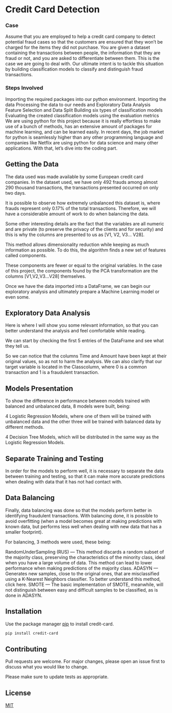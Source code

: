 # Credit Card Detection
### Case
Assume that you are employed to help a credit card company to detect potential fraud cases so that the customers are ensured that they won’t be charged for the items they did not purchase. You are given a dataset containing the transactions between people, the information that they are fraud or not, and you are asked to differentiate between them. This is the case we are going to deal with. Our ultimate intent is to tackle this situation by building classification models to classify and distinguish fraud transactions.
### Steps Involved
Importing the required packages into our python environment.
Importing the data
Processing the data to our needs and Exploratory Data Analysis
Feature Selection and Data Split
Building six types of classification models
Evaluating the created classification models using the evaluation metrics
We are using python for this project because it is really effortless to make use of a bunch of methods, has an extensive amount of packages for machine learning, and can be learned easily. In recent days, the job market for python is seamlessly higher than any other programming language and companies like Netflix are using python for data science and many other applications. With that, let’s dive into the coding part.

## Getting the Data
The data used was made available by some European credit card companies. In the dataset used, we have only 492 frauds among almost 290 thousand transactions, the transactions presented occurred on only two days.

It is possible to observe how extremely unbalanced this dataset is, where frauds represent only 0.17% of the total transactions. Therefore, we will have a considerable amount of work to do when balancing the data.

Some other interesting details are the fact that the variables are all numeric and are private (to preserve the privacy of the clients and for security) and this is why the columns are presented to us as [V1, V2, V3… V28].

This method allows dimensionality reduction while keeping as much information as possible. To do this, the algorithm finds a new set of features called components.

These components are fewer or equal to the original variables. In the case of this project, the components found by the PCA transformation are the columns [V1,V2,V3…V28] themselves.

Once we have the data imported into a DataFrame, we can begin our exploratory analysis and ultimately prepare a Machine Learning model or even some.

## Exploratory Data Analysis
Here is where I will show you some relevant information, so that you can better understand the analysis and feel comfortable while reading.

We can start by checking the first 5 entries of the DataFrame and see what they tell us.

So we can notice that the columns Time and Amount have been kept at their original values, so as not to harm the analysis. We can also clarify that our target variable is located in the Classcolumn, where 0 is a common transaction and 1 is a fraudulent transaction.
## Models Presentation
To show the difference in performance between models trained with balanced and unbalanced data, 8 models were built, being:

4 Logistic Regression Models, where one of them will be trained with unbalanced data and the other three will be trained with balanced data by different methods.

4 Decision Tree Models, which will be distributed in the same way as the Logistic Regression Models.

## Separate Training and Testing
In order for the models to perform well, it is necessary to separate the data between training and testing, so that it can make more accurate predictions when dealing with data that it has not had contact with.

## Data Balancing
Finally, data balancing was done so that the models perform better in identifying fraudulent transactions. With balancing done, it is possible to avoid overfitting (when a model becomes great at making predictions with known data, but performs less well when dealing with new data that has a smaller footprint).

For balancing, 3 methods were used, these being:

RandomUnderSampling (RUS) — This method discards a random subset of the majority class, preserving the characteristics of the minority class, ideal when you have a large volume of data. This method can lead to lower performance when making predictions of the majority class.
ADASYN — Generates new samples, close to the original ones, that are misclassified using a K-Nearest Neighbors classifier. To better understand this method, click here.
SMOTE — The basic implementation of SMOTE, meanwhile, will not distinguish between easy and difficult samples to be classified, as is done in ADASYN.
## Installation

Use the package manager [pip](https://pip.pypa.io/en/stable/) to install credit-card.

```bash
pip install credit-card
```


## Contributing
Pull requests are welcome. For major changes, please open an issue first to discuss what you would like to change.

Please make sure to update tests as appropriate.

## License
[MIT](https://choosealicense.com/licenses/mit/)
